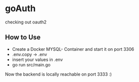 # goAuth
checking out oauth2


## How to Use
- Create a Docker MYSQL- Container and start it on port 3306
- .env.copy -> .env
- insert your values in .env
- go run src/main.go

Now the backend is locally reachable on port 3333 :)

